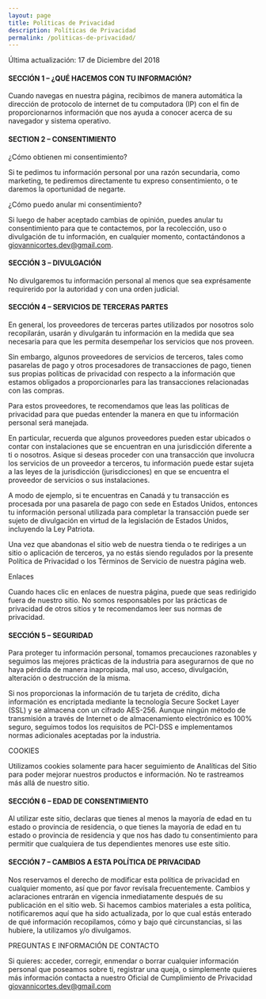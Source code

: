 ```yaml
---
layout: page
title: Políticas de Privacidad
description: Políticas de Privacidad
permalink: /politicas-de-privacidad/
---
```


Última actualización: 17 de Diciembre del 2018

#### SECCIÓN 1 – ¿QUÉ HACEMOS CON TU INFORMACIÓN?

Cuando navegas en nuestra página, recibimos de manera automática la dirección de protocolo de internet de tu 
computadora (IP) con el fin de proporcionarnos información que nos ayuda a conocer acerca de su navegador y 
sistema operativo.

#### SECTION 2 – CONSENTIMIENTO

¿Cómo obtienen mi consentimiento?

Si te pedimos tu información personal por una razón secundaria, como marketing, te pediremos directamente tu 
expreso consentimiento, o te daremos la oportunidad de negarte.

¿Cómo puedo anular mi consentimiento?

Si luego de haber aceptado cambias de opinión, puedes anular tu consentimiento para que te contactemos, por la 
recolección, uso o divulgación de tu información, en cualquier momento, contactándonos a giovannicortes.dev@gmail.com.

#### SECCIÓN 3 – DIVULGACIÓN

No divulgaremos tu información personal al menos que sea exprésamente requirerido por la autoridad y con una orden judicial.

#### SECCIÓN 4 – SERVICIOS DE TERCERAS PARTES

En general, los proveedores de terceras partes utilizados por nosotros solo recopilarán, usarán y divulgarán tu 
información en la medida que sea necesaria para que les permita desempeñar los servicios que nos proveen.

Sin embargo, algunos proveedores de servicios de terceros, tales como pasarelas de pago y otros procesadores de 
transacciones de pago, tienen sus propias políticas de privacidad con respecto a la información que estamos 
obligados a proporcionarles para las transacciones relacionadas con las compras.

Para estos proveedores, te recomendamos que leas las políticas de privacidad para que puedas entender la manera 
en que tu información personal será manejada.

En particular, recuerda que algunos proveedores pueden estar ubicados o contar con instalaciones que se 
encuentran en una jurisdicción diferente a ti o nosotros. Asique si deseas proceder con una transacción que 
involucra los servicios de un proveedor a terceros, tu información puede estar sujeta a las leyes de la 
jurisdicción (jurisdicciones) en que se encuentra el proveedor de servicios o sus instalaciones.

A modo de ejemplo, si te encuentras en Canadá y tu transacción es procesada por una pasarela de pago con sede en 
Estados Unidos, entonces tu información personal utilizada para completar la transacción puede ser sujeto de 
divulgación en virtud de la legislación de Estados Unidos, incluyendo la Ley Patriota.

Una vez que abandonas el sitio web de nuestra tienda o te rediriges a un sitio o aplicación de terceros, ya no 
estás siendo regulados por la presente Política de Privacidad o los Términos de Servicio de nuestra página web.

Enlaces

Cuando haces clic en enlaces de nuestra página, puede que seas redirigido fuera de nuestro sitio. No somos 
responsables por las prácticas de privacidad de otros sitios y te recomendamos leer sus normas de privacidad.

#### SECCIÓN 5 – SEGURIDAD

Para proteger tu información personal, tomamos precauciones razonables y seguimos las mejores prácticas de la 
industria para asegurarnos de que no haya pérdida de manera inapropiada, mal uso, acceso, divulgación, alteración 
o destrucción de la misma.

Si nos proporcionas la información de tu tarjeta de crédito, dicha información es encriptada mediante la 
tecnología Secure Socket Layer (SSL) y se almacena con un cifrado AES-256. Aunque ningún método de transmisión a 
través de Internet o de almacenamiento electrónico es 100% seguro, seguimos todos los requisitos de PCI-DSS e 
implementamos normas adicionales aceptadas por la industria.

COOKIES

Utilizamos cookies solamente para hacer seguimiento de Analíticas del Sitio para poder mejorar nuestros productos 
e información. No te rastreamos más allá de nuestro sitio.

#### SECCIÓN 6 – EDAD DE CONSENTIMIENTO

Al utilizar este sitio, declaras que tienes al menos la mayoría de edad en tu estado o provincia de residencia, o 
que tienes la mayoría de edad en tu estado o provincia de residencia y que nos has dado tu consentimiento para 
permitir que cualquiera de tus dependientes menores use este sitio.

#### SECCIÓN 7 – CAMBIOS A ESTA POLÍTICA DE PRIVACIDAD

Nos reservamos el derecho de modificar esta política de privacidad en cualquier momento, así que por favor 
revísala frecuentemente. Cambios y aclaraciones entrarán en vigencia inmediatamente después de su publicación en 
el sitio web. Si hacemos cambios materiales a esta política, notificaremos aquí que ha sido actualizada, por lo 
que cual estás enterado de qué información recopilamos, cómo y bajo qué circunstancias, si las hubiere, la 
utilizamos y/o divulgamos.

PREGUNTAS E INFORMACIÓN DE CONTACTO

Si quieres: acceder, corregir, enmendar o borrar cualquier información personal que poseamos sobre ti, registrar 
una queja, o simplemente quieres más información contacta a nuestro Oficial de Cumplimiento de Privacidad 
giovannicortes.dev@gmail.com